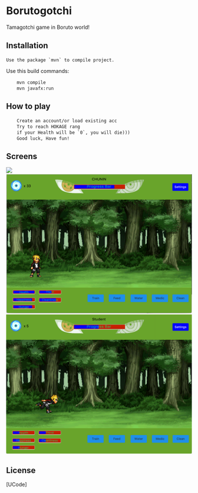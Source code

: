 # Borutogotchi

Tamagotchi game in Boruto world!

## Installation

```
Use the package `mvn` to compile project.
```

Use this build commands:
```
    mvn compile
    mvn javafx:run
```

## How to play

```
    Create an account/or load existing acc
    Try to reach HOKAGE rang
    if your Health will be `0`, you will die)))
    Good luck, Have fun!
```

## Screens

<img src=screen1.png>
<img src=screen2.png>
<img src=screen3.png>

## License
[UCode]
